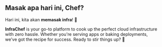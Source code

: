 ## Masak apa hari ini, Chef?

Hari ini, kita akan **memasak infra**! 🍳

**InfraChef** is your go-to platform to cook up the perfect cloud infrastructure with zero hassle. Whether you're serving apps or baking deployments, we’ve got the recipe for success. Ready to stir things up? 🍜
